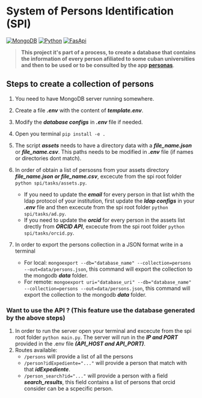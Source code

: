 # System of Persons Identification (SPI)

[![MongoDB](https://img.shields.io/badge/MongoDB-%2014-gren.svg?style=flat)](https://www.mongodb.com/)
[![Python](https://img.shields.io/badge/Python-%20>=%203.8-blue.svg?style=flat)](https://www.python.org/downloads/)
[![FasApi](https://img.shields.io/badge/FasApi-%20>=%200.79.1-teal.svg?style=flat)](https://fastapi.tiangolo.com/)

>**This project it's part of a process, to create a database that contains the information of every person afiliated to some cuban universities and then to be used or to be consulted by the app [personas](https://personas.sceiba.cu/)**.

## Steps to create a collection of persons

1. You need to have MongoDB server running somewhere.
2. Create a file ***.env***  with the content of ***template.env***.
3. Modify the ***database configs*** in ***.env*** file if needed.
4. Open you terminal ``pip install -e .``
5. The script ***assets*** needs to have a directory data with a ***file_name.json*** or ***file_name.csv***. This paths needs to be modified in ***.env*** file (if names or directories dont match).
6. In order of obtain a list of persosns from your assets directory ***file_name.json or file_name.csv***, excecute from the spi root folder ``python spi/tasks/assets.py``.
   * If you need to update the ***email*** for every person in that list whith the ldap protocol of your institution, first update the ***ldap configs*** in your ***.env*** file and then excecute from the spi root folder ``python spi/tasks/ad.py``.
   * If you need to update the ***orcid*** for every person in the assets list drectly from ***ORCID API***, excecute from the spi root folder ``python spi/tasks/orcid.py``.
7. In order to export the persons collection in a JSON format write in a terminal 

   * For local: ``mongoexport --db="database_name" --collection=persons --out=data/persons.json``, this command will export the collection to the mongodb ***data*** folder.
   * For remote: ``mongoexport uri="database_uri" --db="database_name" --collection=persons --out=data/persons.json``, this command will export the collection to the mongodb ***data*** folder.

### Want to use the API ? (This feature use the database generated by the above steps)

1. In order to run the server open your terminal and excecute from the spi root folder ``python main.py``. The server will run in the ***IP and PORT*** provided in the .env file ***(API_HOST and API_PORT)***.
2. Routes available:
   * ``/persons`` will provide a list of all the persons
   * ``/person?idExpediente="..."`` will provide a person that match with that ***idExpediente***.
   * ``/person_search?id="..."`` will provide a person with a field ***search_results***, this field contains a list of persons that orcid consider can be a scpecific person.
